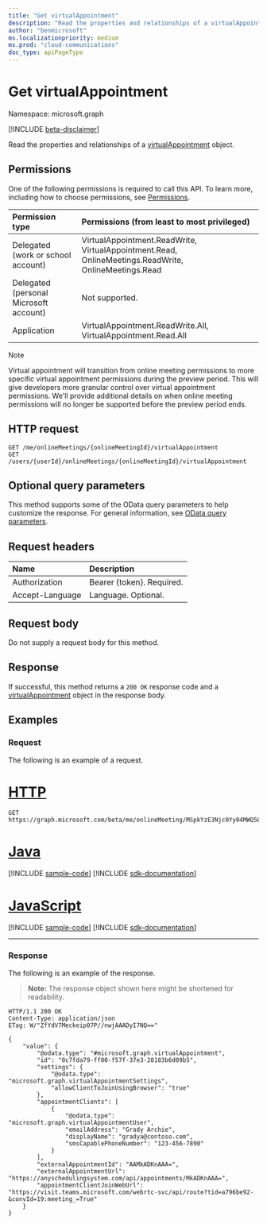 ```yaml
---
title: "Get virtualAppointment"
description: "Read the properties and relationships of a virtualAppointment object."
author: "benmicrosoft"
ms.localizationpriority: medium
ms.prod: "cloud-communications"
doc_type: apiPageType
---
```


# Get virtualAppointment

Namespace: microsoft.graph

[!INCLUDE [beta-disclaimer](../../includes/beta-disclaimer.md)]

Read the properties and relationships of a [virtualAppointment](../resources/virtualappointment.md) object.

## Permissions
One of the following permissions is required to call this API. To learn more, including how to choose permissions, see [Permissions](/graph/permissions-reference).

| Permission type                        | Permissions (from least to most privileged)                                            |
|:---------------------------------------|:---------------------------------------------------------------------------------------|
| Delegated (work or school account)     | VirtualAppointment.ReadWrite, VirtualAppointment.Read, OnlineMeetings.ReadWrite, OnlineMeetings.Read                                  |
| Delegated (personal Microsoft account) | Not supported.                                                                         |
| Application                            | VirtualAppointment.ReadWrite.All, VirtualAppointment.Read.All

> [!NOTE]
> Virtual appointment will transition from online meeting permissions to more specific virtual appointment permissions during the preview period. This will give developers more granular control over virtual appointment permissions. We'll provide additional details on when online meeting permissions will no longer be supported before the preview period ends.


## HTTP request

<!-- {
  "blockType": "ignored"
}
-->
``` http
GET /me/onlineMeetings/{onlineMeetingId}/virtualAppointment
GET /users/{userId}/onlineMeetings/{onlineMeetingId}/virtualAppointment
```

## Optional query parameters
This method supports some of the OData query parameters to help customize the response. For general information, see [OData query parameters](/graph/query-parameters).

## Request headers

| Name            | Description               |
| :-------------- | :------------------------ |
| Authorization   | Bearer {token}. Required. |
| Accept-Language | Language. Optional.       |

## Request body
Do not supply a request body for this method.

## Response

If successful, this method returns a `200 OK` response code and a [virtualAppointment](../resources/virtualappointment.md) object in the response body.

## Examples

### Request
The following is an example of a request.

# [HTTP](#tab/http)
<!-- {
  "blockType": "request",
  "name": "get_virtualappointment",
  "sampleKeys": ["MSpkYzE3Njc0Yy04MWQ5LTRhZGItYmZi"]
}
-->
``` http
GET https://graph.microsoft.com/beta/me/onlineMeeting/MSpkYzE3Njc0Yy04MWQ5LTRhZGItYmZi/virtualAppointment
```

# [Java](#tab/java)
[!INCLUDE [sample-code](../includes/snippets/java/get-virtualappointment-java-snippets.md)]
[!INCLUDE [sdk-documentation](../includes/snippets/snippets-sdk-documentation-link.md)]

# [JavaScript](#tab/javascript)
[!INCLUDE [sample-code](../includes/snippets/javascript/get-virtualappointment-javascript-snippets.md)]
[!INCLUDE [sdk-documentation](../includes/snippets/snippets-sdk-documentation-link.md)]

---

### Response
The following is an example of the response.
>**Note:** The response object shown here might be shortened for readability.
<!-- {
  "blockType": "response",
  "truncated": true,
  "@odata.type": "microsoft.graph.virtualAppointment"
}
-->
``` http
HTTP/1.1 200 OK
Content-Type: application/json
ETag: W/"ZfYdV7Meckeip07P//nwjAAADyI7NQ=="

{
    "value": {
        "@odata.type": "#microsoft.graph.virtualAppointment",
        "id": "0c7fda79-ff00-f57f-37e3-28183b6d09b5",
        "settings": {
            "@odata.type": "microsoft.graph.virtualAppointmentSettings",
            "allowClientToJoinUsingBrowser": "true"
        },
        "appointmentClients": [
            {
                "@odata.type": "microsoft.graph.virtualAppointmentUser",
                "emailAddress": "Grady Archie",
                "displayName": "gradya@contoso.com",
                "smsCapablePhoneNumber": "123-456-7890"
            }
        ],
        "externalAppointmentId": "AAMkADKnAAA=",
        "externalAppointmentUrl": "https://anyschedulingsystem.com/api/appointments/MkADKnAAA=",
        "appointmentClientJoinWebUrl": "https://visit.teams.microsoft.com/webrtc-svc/api/route?tid=a796be92-&convId=19:meeting_=True"
    }
}
```


